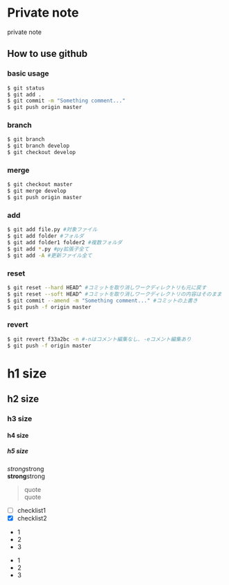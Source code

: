 # Private note
private note

## How to use github

### basic usage

```bash
$ git status
$ git add .
$ git commit -m "Something comment..."
$ git push origin master
```

### branch

```bash
$ git branch
$ git branch develop
$ git checkout develop
```

### merge

```bash
$ git checkout master
$ git merge develop
$ git push origin master
```

### add

```bash
$ git add file.py #対象ファイル
$ git add folder #フォルダ
$ git add folder1 folder2 #複数フォルダ
$ git add *.py #py拡張子全て
$ git add -A #更新ファイル全て
```

### reset

```bash
$ git reset --hard HEAD^ #コミットを取り消しワークディレクトリも元に戻す
$ git reset --soft HEAD^ #コミットを取り消しワークディレクトリの内容はそのまま
$ git commit --amend -m "Something comment..." #コミットの上書き
$ git push -f origin master
```

### revert

```bash
$ git revert f33a2bc -n #-nはコメント編集なし. -eコメント編集あり
$ git push -f origin master
```

# h1 size

## h2 size

### h3 size

#### h4 size

##### h5 size

*strong*strong  
**strong**strong  

> quote  
> quote

- [ ] checklist1
- [x] checklist2

* 1
* 2
* 3

- 1
- 2
- 3
